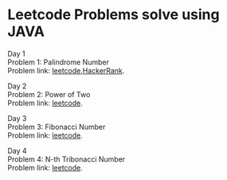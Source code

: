 # Leetcode Problems solve using JAVA

Day 1 <br>
Problem 1: Palindrome Number <br>
Problem link: [leetcode](https://leetcode.com/problems/palindrome-number/description/),[HackerRank](https://www.hackerrank.com/contests/uno-computer-science-education-week-2013-high-school-programming-contest/challenges/palindromic-numbers).


Day 2 <br>
Problem 2: Power of Two <br>
Problem link: [leetcode](https://leetcode.com/problems/power-of-two/description/).

Day 3 <br>
Problem 3: Fibonacci Number <br>
Problem link: [leetcode]([https://leetcode.com/problems/power-of-two/description/](https://leetcode.com/problems/fibonacci-number/description/)).

Day 4 <br>
Problem 4: N-th Tribonacci Number <br>
Problem link: [leetcode]([https://leetcode.com/problems/power-of-two/description/](https://leetcode.com/problems/n-th-tribonacci-number/)).
